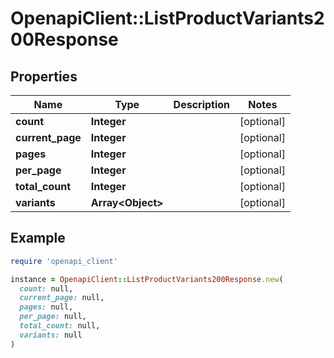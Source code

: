 # OpenapiClient::ListProductVariants200Response

## Properties

| Name | Type | Description | Notes |
| ---- | ---- | ----------- | ----- |
| **count** | **Integer** |  | [optional] |
| **current_page** | **Integer** |  | [optional] |
| **pages** | **Integer** |  | [optional] |
| **per_page** | **Integer** |  | [optional] |
| **total_count** | **Integer** |  | [optional] |
| **variants** | **Array&lt;Object&gt;** |  | [optional] |

## Example

```ruby
require 'openapi_client'

instance = OpenapiClient::ListProductVariants200Response.new(
  count: null,
  current_page: null,
  pages: null,
  per_page: null,
  total_count: null,
  variants: null
)
```

